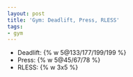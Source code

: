 ```yaml
---
layout: post
title: 'Gym: Deadlift, Press, RLESS'
tags:
- gym
---
```


- Deadlift: {% w 5@133/177/199/199 %}
- Press: {% w 5@45/67/78 %}
- RLESS: {% w 3x5 %}
